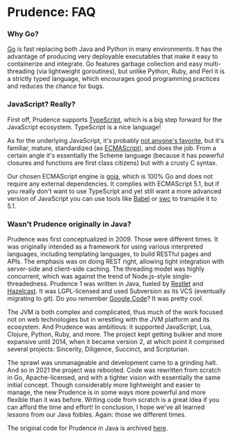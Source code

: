 Prudence: FAQ
=============

### Why Go?

[Go](https://golang.org/) is fast replacing both Java and Python in many environments.
It has the advantage of producing very deployable executables that make it easy to containerize
and integrate. Go features garbage collection and easy multi-threading (via lightweight
goroutines), but unlike Python, Ruby, and Perl it is a strictly typed language, which
encourages good programming practices and reduces the chance for bugs.

### JavaScript? Really?

First off, Prudence supports [TypeScript](https://www.typescriptlang.org/), which is a big step
forward for the JavaScript ecosystem. TypeScript is a nice language!

As for the underlying JavaScript, it's probably
[not anyone's favorite](https://archive.org/details/wat_destroyallsoftware), but it's
familiar, mature, standardized (as [ECMAScript](https://en.wikipedia.org/wiki/ECMAScript)), and does
the job. From a certain angle it's essentially the Scheme language (because it has powerful closures
and functions are first class citizens) but with a crusty C syntax.

Our chosen ECMAScript engine is [goja](https://github.com/dop251/goja), which is 100% Go and does
not require any external dependencies. It complies with ECMAScript 5.1, but if you really don't want
to use TypeScript and yet still want a more advanced version of JavaScript you can use tools like
[Babel](https://babeljs.io/) or [swc](https://swc.rs/) to transpile it to 5.1.

### Wasn't Prudence originally in Java?

Prudence was first conceptualized in 2009. Those were different times. It was originally
intended as a framework for using various interpreted languages, including templating languages,
to build RESTful pages and APIs. The emphasis was on doing REST right, allowing tight integration
with server-side and client-side caching. The threading model was highly concurrent, which was
against the trend of Node.js-style single-threadedness. Prudence 1 was written in Java, fueled by
[Restlet](https://github.com/restlet/restlet-framework-java) and
[Hazelcast](https://github.com/hazelcast/hazelcast). It was LGPL-licensed and used Subversion as
its VCS (eventually migrating to git). Do you remember
[Google Code](https://code.google.com/archive/p/savory-prudence/)? It was pretty cool.

The JVM is both complex and complicated, thus much of the work focused not on web technologies
but in wrestling with the JVM platform and its ecosystem. And Prudence was ambitious: it supported
JavaScript, Lua, Clojure, Python, Ruby, and more. The project kept getting bulkier and more
expansive until 2014, when it became version 2, at which point it comprised several projects:
Sincerity, Diligence, Succinct, and Scripturian.

The sprawl was unmanageable and development came to a grinding halt. And so in 2021 the project was
rebooted. Code was rewritten from scratch in Go, Apache-licensed, and with a tighter vision with
essentially the same initial concept. Though considerably more lightweight and easier to manage, the
new Prudence is in some ways more powerful and more flexible than it was before. Writing code from
scratch is a great idea if you can afford the time and effort! In conclusion, I hope we've all learned
lessons from our Java foibles. Again: those we different times.

The original code for Prudence in Java is archived [here](https://github.com/tliron/prudence-java).
